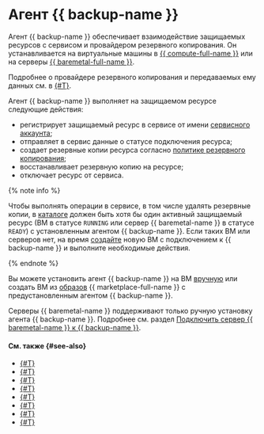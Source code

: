 # Агент {{ backup-name }}

Агент {{ backup-name }} обеспечивает взаимодействие защищаемых ресурсов с сервисом и провайдером резервного копирования. Он устанавливается на виртуальные машины в [{{ compute-full-name }}](../../compute/index.yaml) или на серверы [{{ baremetal-full-name }}](../../baremetal/index.yaml).

Подробнее о провайдере резервного копирования и передаваемых ему данных см. в [{#T}](index.md#providers).

Агент {{ backup-name }} выполняет на защищаемом ресурсе следующие действия:

* регистрирует защищаемый ресурс в сервисе от имени [сервисного аккаунта](vm-connection.md#sa);
* отправляет в сервис данные о статусе подключения ресурса;
* создает резервные копии ресурса согласно [политике резервного копирования](policy.md);
* восстанавливает резервную копию на ресурсе;
* отключает ресурс от сервиса.

{% note info %}

Чтобы выполнять операции в сервисе, в том числе удалять резервные копии, в [каталоге](../../resource-manager/concepts/resources-hierarchy.md#folder) должен быть хотя бы один активный защищаемый ресурс (ВМ в статусе `RUNNING` или сервер {{ baremetal-name }} в статусе `READY`) с установленным агентом {{ backup-name }}. Если таких ВМ или серверов нет, на время [создайте](../operations/create-vm.md) новую ВМ с подключением к {{ backup-name }} и выполните необходимые действия.

{% endnote %}

Вы можете установить агент {{ backup-name }} на ВМ [вручную](vm-connection.md#self-install) или создать ВМ из [образов](vm-connection.md#os) {{ marketplace-full-name }} с предустановленным агентом {{ backup-name }}.

Серверы {{ baremetal-name }} поддерживают только ручную установку агента {{ backup-name }}. Подробнее см. раздел [Подключить сервер {{ baremetal-name }} к {{ backup-name }}](../operations/backup-baremetal/backup-baremetal.md).


#### См. также {#see-also}

* [{#T}](../operations/connect-vm-linux.md)
* [{#T}](../operations/connect-vm-oslogin-linux.md)
* [{#T}](../operations/connect-vm-windows.md)
* [{#T}](../operations/refresh-connection.md)
* [{#T}](../operations/update-backup-agent.md)
* [{#T}](../operations/refresh-connection-oslogin-linux.md)
* [{#T}](../operations/backup-baremetal/backup-baremetal.md)
* [{#T}](../operations/backup-baremetal/refresh-connection.md)